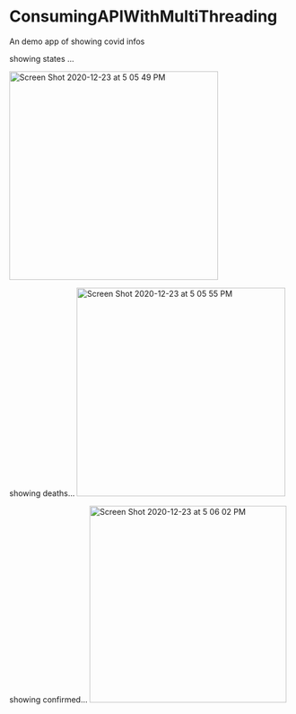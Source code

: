 # ConsumingAPIWithMultiThreading

An demo app of showing covid infos 


showing states ...

<img width="372" alt="Screen Shot 2020-12-23 at 5 05 49 PM" src="https://user-images.githubusercontent.com/8498025/103043214-b8c45f00-4541-11eb-94b3-b42a43743ca1.png">

showing deaths...
<img width="372" alt="Screen Shot 2020-12-23 at 5 05 55 PM" src="https://user-images.githubusercontent.com/8498025/103043216-ba8e2280-4541-11eb-8fbf-18d298853eab.png">

showing confirmed...
<img width="351" alt="Screen Shot 2020-12-23 at 5 06 02 PM" src="https://user-images.githubusercontent.com/8498025/103043220-bb26b900-4541-11eb-80b7-3990092df711.png">





